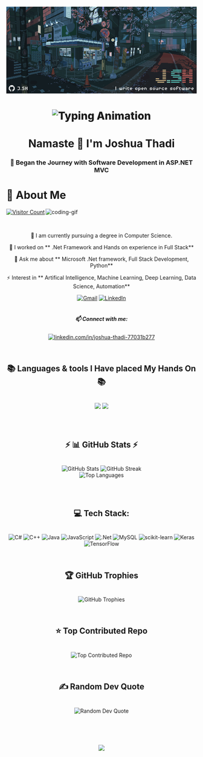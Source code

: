<!-- MasterHead -->
[![MasterHead](https://raw.githubusercontent.com/JSH32/JSH32/master/assets/main.gif)](https://JoshuaThadi.io)

<h1 align="center">
<img src="https://readme-typing-svg.herokuapp.com/?font=FiraCode&size=35&center=true&vCenter=true&width=800&height=70&duration=4000&lines=Hello!+👋;+MasterJudah+here!;" 
     style="font-weight: 800; color: navyblue;" alt="Typing Animation" />

</h1>

<h1 align="center">Namaste 🙏 I'm Joshua Thadi</h1>
<h3 align="center">🌟 Began the Journey with Software Development in ASP.NET MVC</h3>

 <h1>💫 About Me</h1>
<img align="right" alt="coding-gif" width="400" src="https://github.com/JoshuaThadi/JoshuaThadi/blob/main/transparent_gitgif.gif">

<p align="left"> <a href="https://visitcount.itsvg.in"><img src="https://visitcount.itsvg.in/api?id=JoshuaThadi&icon=2&color=6" alt="Visitor Count" /></a> </p>


<p align="center"> <a href="https://twitter.com/" target="blank"><img src="https://img.shields.io/twitter/follow/?logo=twitter&style=for-the-badge" alt="" /></a> </p>

<div align="center">
  
 🌱 I am currently pursuing a degree in Computer Science.

 🔭 I worked on ** .Net Framework and Hands on experience in Full Stack**

 💬 Ask me about **  Microsoft .Net framework, Full Stack Development, Python**

 ⚡ Interest in ** Artifical Intelligence, Machine Learning, Deep Learning, Data Science, Automation**

</div>

 <div align="center"> 
  <a href="mailto:thadijoshua@gmail.com"><img src="https://img.shields.io/badge/Gmail-333333?style=for-the-badge&logo=gmail&logoColor=red" alt="Gmail" /></a> 
  <a href="https://www.linkedin.com/in/joshua-thadi-77031b277?lipi=urn%3Ali%3Apage%3Ad_flagship3_profile_view_base_contact_details%3BFxu5Jm6MQU2szDeuwmZmyQ%3D%3D" target="_blank"><img src="https://img.shields.io/badge/LinkedIn-0077B5?style=for-the-badge&logo=linkedin&logoColor=white" alt="LinkedIn" /></a> 
  <!--<a href="https://joshuathadi.github.io" target="_blank"><img src="https://img.shields.io/badge/Portfolio-FF5722?style=for-the-badge&logo=todoist&logoColor=white" alt="Portfolio" /></a>
-->
</div>

<br/>

<h5 align="center">📫 Connect with me:</h5>
<p align="center">
<a href="https://linkedin.com/in/linkedin.com/in/joshua-thadi-77031b277" target="blank"><img align="center" src="https://raw.githubusercontent.com/rahuldkjain/github-profile-readme-generator/master/src/images/icons/Social/linked-in-alt.svg" alt="linkedin.com/in/joshua-thadi-77031b277" height="30" width="40" /></a>
</p>

<br/>

<div>
  <p>
    
  </p>
</div>

<h2 align="center">📚 Languages & tools I Have placed My Hands On 📚</h2>

<br/>
<div align="center">
    <img src="https://skillicons.dev/icons?i=bootstrap,html,css,vscode,github,git" />
    <img src="https://skillicons.dev/icons?i=python,javascript,mysql,dotnet,cpp,cs,vim,java" /><br>
</div>

<br/>
<div>
     <p>
          <br/>
     </p>
</div>

<h2 align="center">⚡ 📊 GitHub Stats ⚡</h2>
<br>
<div align="center">
  <img src="https://github-readme-stats.vercel.app/api?username=JoshuaThadi&theme=rose_pine&hide_border=false&include_all_commits=false&count_private=false" alt="GitHub Stats" style="width:400px"/>
  <img src="https://github-readme-streak-stats.herokuapp.com/?user=JoshuaThadi&theme=rose_pine&hide_border=false" alt="GitHub Streak" style="width:440px"/><br/>
  <img src="https://github-readme-stats.vercel.app/api/top-langs/?username=JoshuaThadi&theme=rose_pine&hide_border=false&include_all_commits=false&count_private=false&layout=compact" alt="Top Languages" style="width:300px"/>
</div>

<br/>
<div>
     <p>
          <br/>
     </p>
</div>

<div align="center">
  <h2>💻 Tech Stack:</h2>
     <br/>
  <img src="https://img.shields.io/badge/c%23-%23239120.svg?style=for-the-badge&logo=csharp&logoColor=white" alt="C#" href="https://dotnet.microsoft.com/en-us/languages/csharp"/>
  <img src="https://img.shields.io/badge/c++-%2300599C.svg?style=for-the-badge&logo=c%2B%2B&logoColor=white" alt="C++" />
  <img src="https://img.shields.io/badge/java-%23ED8B00.svg?style=for-the-badge&logo=openjdk&logoColor=white" alt="Java" />
  <img src="https://img.shields.io/badge/javascript-%23323330.svg?style=for-the-badge&logo=javascript&logoColor=%23F7DF1E" alt="JavaScript" />
  <img src="https://img.shields.io/badge/.NET-5C2D91?style=for-the-badge&logo=.net&logoColor=white" alt=".Net" />
  <img src="https://img.shields.io/badge/mysql-4479A1.svg?style=for-the-badge&logo=mysql&logoColor=white" alt="MySQL" />
  <img src="https://img.shields.io/badge/scikit--learn-%23F7931E.svg?style=for-the-badge&logo=scikit-learn&logoColor=white" alt="scikit-learn" />
  <img src="https://img.shields.io/badge/Keras-%23D00000.svg?style=for-the-badge&logo=Keras&logoColor=white" alt="Keras" />
  <img src="https://img.shields.io/badge/TensorFlow-%23FF6F00.svg?style=for-the-badge&logo=TensorFlow&logoColor=white" alt="TensorFlow" />
     <br/>
     <div>
          <p>
               <br/>
          </p>
     </div>
  

  <div align="center"> 
    <h2>🏆 GitHub Trophies</h2>
       <br/>
      <img src="https://github-profile-trophy.vercel.app/?username=JoshuaThadi&theme=dracula&no-frame=true&no-bg=true&margin-w=4" alt="GitHub Trophies" />
       <br/>
         <div>
       <p>
            <br/>
       </p>
  </div>
    <h2>⭐ Top Contributed Repo</h2>
       <br/>
      <img src="https://github-contributor-stats.vercel.app/api?username=JoshuaThadi&limit=5&theme=rose_pine&combine_all_yearly_contributions=true" alt="Top Contributed Repo" />
       <br/>
         <div>
       <p>
            <br/>
       </p>
  </div>
    <h2>✍️ Random Dev Quote</h2>
       <br/>
      <img src="https://quotes-github-readme.vercel.app/api?type=horizontal&theme=radical" alt="Random Dev Quote" />
       <br/>
         <div>
       <p>
            <br/>
       </p>
  </div>
  </div>
  <!-- Proudly created with GPRM ( https://gprm.itsvg.in ) -->
</div>

<h1 align="center">
    <img src="https://readme-typing-svg.herokuapp.com/?font=FiraCode&size=35&center=true&vCenter=true&width=500&height=70&duration=4000&lines=Thank+You!+👍;+for+your+visit!;" />
</h1>

<!-- Proudly created with GPRM ( https://gprm.itsvg.in ) -->
